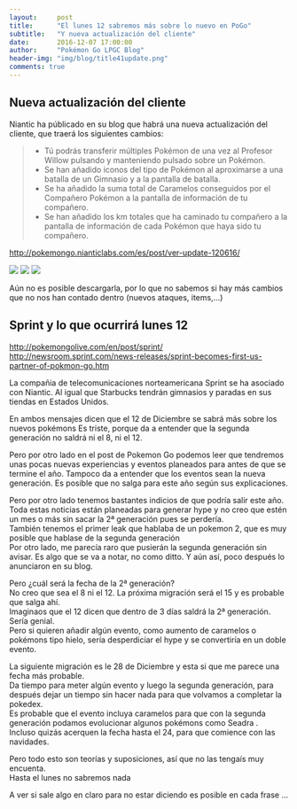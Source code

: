 ```yaml
---
layout:     post
title:      "El lunes 12 sabremos más sobre lo nuevo en PoGo"
subtitle:   "Y nueva actualización del cliente"
date:       2016-12-07 17:00:00
author:     "Pokémon Go LPGC Blog"
header-img: "img/blog/title41update.png"
comments: true
---
```


<h2>Nueva actualización del cliente</h2>
<p>Niantic ha públicado en su blog que habrá una nueva actualización 
del cliente, que traerá los siguientes cambios:</p>
<blockquote>
<ul>
<li>Tú podrás transferir múltiples Pokémon de una vez al Profesor Willow pulsando y manteniendo pulsado sobre un Pokémon.</li>
<li>Se han añadido iconos del tipo de Pokémon al aproximarse a una batalla de un Gimnasio y a la pantalla de batalla.</li>
<li>Se ha añadido la suma total de Caramelos conseguidos por el Compañero Pokémon a la pantalla de información de tu compañero.</li>
<li>Se han añadido los km totales que ha caminado tu compañero a la pantalla de información de cada Pokémon que haya sido tu compañero.</li>
</ul>
</blockquote>

<a href="http://pokemongo.nianticlabs.com/es/post/ver-update-120616/">http://pokemongo.nianticlabs.com/es/post/ver-update-120616/</a>

<img class="img-responsive" src="{{ site.baseurl }}/img/blog/feature1up41.png" />
<img class="img-responsive" src="{{ site.baseurl }}/img/blog/feature2up41.png" />
<img class="img-responsive" src="{{ site.baseurl }}/img/blog/feature3up41.jpg" />

Aún no es posible descargarla, por lo que no sabemos si hay más cambios que no nos han contado dentro (nuevos ataques, items,...)

<h2>Sprint y lo que ocurrirá lunes 12</h2>

<a href="http://pokemongolive.com/en/post/sprint/">http://pokemongolive.com/en/post/sprint/</a>
<a href="http://newsroom.sprint.com/news-releases/sprint-becomes-first-us-partner-of-pokmon-go.htm">
http://newsroom.sprint.com/news-releases/sprint-becomes-first-us-partner-of-pokmon-go.htm</a>

<p>La compañia de telecomunicaciones norteamericana Sprint se ha asociado con Niantic. 
Al igual que Starbucks tendrán gimnasios y paradas en sus tiendas en Estados Unidos.
</p>

<p>En ambos mensajes dicen que el 12 de Diciembre se sabrá más sobre los nuevos pokémons
Es triste, porque da a entender que la segunda generación no saldrá ni el 8, ni el 12.
</p>

<p>
Pero por otro lado en el post de Pokemon Go podemos leer que tendremos 
unas pocas nuevas experiencias y eventos planeados para antes de que se termine el año.
Tampoco da a entender que los eventos sean la nueva generación. 
Es posible que no salga para este año según sus explicaciones.
</p>

<p>
Pero por otro lado tenemos bastantes indicios de que podría salir este año.
Toda estas noticias están planeadas para generar hype y no creo que estén
 un mes o más sin sacar la 2ª generación pues se perdería.<br />
También tenemos el primer leak que hablaba de un pokemon 2, que es muy posible que hablase de la segunda generación<br />
Por otro lado, me parecía raro que pusierán la segunda generación sin avisar. Es algo que se va a notar, no como ditto.
Y aún así, poco después lo anunciaron en su blog.
</p>

<p>
Pero ¿cuál será la fecha de la 2ª generación?<br/>
No creo que sea el 8 ni el 12. La próxima migración será el 15 y es probable que salga ahí.<br />
Imaginaos que el 12 dicen que dentro de 3 días saldrá la 2ª generación. Sería genial.<br/>
Pero si quieren añadir algún evento, como aumento de caramelos o pokémons tipo hielo, sería desperdiciar el hype y
 se convertiría en un doble evento.
</p>

<p>
La siguiente migración es le 28 de Diciembre y esta si que me parece una fecha más probable.<br />
Da tiempo para meter algún evento y luego la segunda generación, para después dejar un tiempo sin
 hacer nada para que volvamos a completar la pokedex.<br />
Es probable que el evento incluya caramelos para que con la segunda generación
 podamos evolucionar algunos pokémons como Seadra .<br />
Incluso quizás acerquen la fecha hasta el 24, para que comience con las navidades.
</p>

<p>Pero todo esto son teorías y suposiciones, así que no las tengaís muy encuenta.<br />
Hasta el lunes no sabremos nada
</p>

<p>
A ver si sale algo en claro para no estar diciendo es posible en cada frase ... 
</p>



